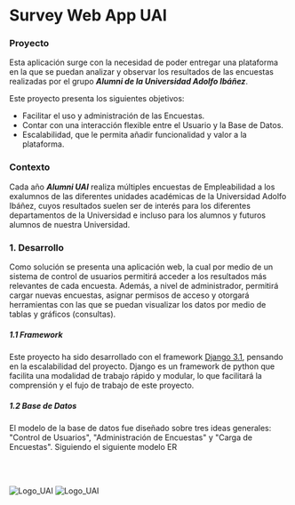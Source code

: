 # Survey Web App UAI 



### Proyecto

Esta aplicación surge con la necesidad de poder entregar una plataforma en la que se puedan analizar y observar 
los resultados de las encuestas realizadas por el grupo ***Alumni de la Universidad Adolfo Ibáñez***.

Este proyecto presenta los siguientes objetivos:
-	Facilitar el uso y administración de las Encuestas.
-	Contar con una interacción flexible entre el Usuario y la Base de Datos.
-	Escalabilidad, que le permita añadir funcionalidad y valor a la plataforma.


### Contexto

Cada año ***Alumni UAI*** realiza múltiples encuestas de Empleabilidad a los exalumnos de las diferentes 
unidades académicas de la Universidad Adolfo Ibáñez, cuyos resultados suelen ser de interés para los diferentes 
departamentos de la Universidad e incluso para los alumnos y futuros alumnos de nuestra Universidad.

### 1. Desarrollo

Como solución se presenta una aplicación web, la cual por medio de un sistema de control de usuarios 
permitirá acceder a los resultados más relevantes de cada encuesta. Además, a nivel de administrador, 
permitirá cargar nuevas encuestas, asignar permisos de acceso y otorgará herramientas con las que se puedan visualizar 
los datos por medio de tablas y gráficos (consultas).  

##### 1.1 Framework

Este proyecto ha sido desarrollado con el framework [Django 3.1](https://docs.djangoproject.com/en/3.1/), pensando 
en la escalabilidad del proyecto. Django es un framework de python que facilita una modalidad de trabajo rápido y modular,
lo que facilitará la comprensión y el fujo de trabajo de este proyecto.

##### 1.2 Base de Datos

El modelo de la base de datos fue diseñado sobre tres ideas generales: "Control de Usuarios", 
"Administración de Encuestas" y "Carga de Encuestas". Siguiendo el siguiente modelo ER

&nbsp;  
&nbsp;  

![Logo_UAI](uai_survey_web_app/tree/main/markdown/logos/logo-uai.png?raw=true)
![Logo_UAI](https://github.com/PepeLira/uai_survey_web_app/tree/main/markdown/logos/logo-uai.png)
